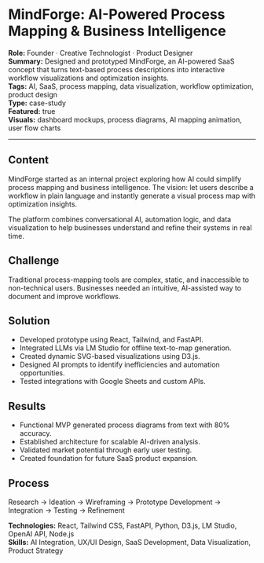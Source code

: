 # MindForge: AI-Powered Process Mapping & Business Intelligence

**Role:** Founder · Creative Technologist · Product Designer  
**Summary:** Designed and prototyped MindForge, an AI-powered SaaS concept that turns text-based process descriptions into interactive workflow visualizations and optimization insights.  
**Tags:** AI, SaaS, process mapping, data visualization, workflow optimization, product design  
**Type:** case-study  
**Featured:** true  
**Visuals:** dashboard mockups, process diagrams, AI mapping animation, user flow charts  

---

## Content
MindForge started as an internal project exploring how AI could simplify process mapping and business intelligence. The vision: let users describe a workflow in plain language and instantly generate a visual process map with optimization insights.

The platform combines conversational AI, automation logic, and data visualization to help businesses understand and refine their systems in real time.

## Challenge
Traditional process-mapping tools are complex, static, and inaccessible to non-technical users. Businesses needed an intuitive, AI-assisted way to document and improve workflows.

## Solution
- Developed prototype using React, Tailwind, and FastAPI.  
- Integrated LLMs via LM Studio for offline text-to-map generation.  
- Created dynamic SVG-based visualizations using D3.js.  
- Designed AI prompts to identify inefficiencies and automation opportunities.  
- Tested integrations with Google Sheets and custom APIs.

## Results
- Functional MVP generated process diagrams from text with 80% accuracy.  
- Established architecture for scalable AI-driven analysis.  
- Validated market potential through early user testing.  
- Created foundation for future SaaS product expansion.

## Process
Research → Ideation → Wireframing → Prototype Development → Integration → Testing → Refinement

**Technologies:** React, Tailwind CSS, FastAPI, Python, D3.js, LM Studio, OpenAI API, Node.js  
**Skills:** AI Integration, UX/UI Design, SaaS Development, Data Visualization, Product Strategy

